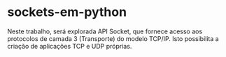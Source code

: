 # sockets-em-python
Neste trabalho, será explorada API Socket, que fornece acesso aos protocolos de camada 3 (Transporte) do modelo TCP/IP. Isto possibilita a criação de aplicações TCP e UDP próprias.
